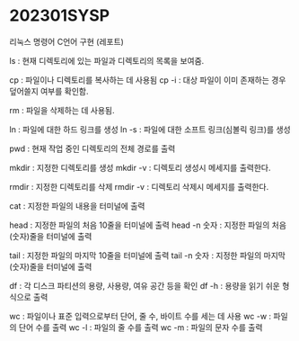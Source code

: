 # 202301SYSP
리눅스 명령어 C언어 구현 (레포트)

ls : 현재 디렉토리에 있는 파일과 디렉토리의 목록을 보여줌.

cp : 파일이나 디렉토리를 복사하는 데 사용됨
cp -i : 대상 파일이 이미 존재하는 경우 덮어쓸지 여부를 확인함.

rm : 파일을 삭제하는 데 사용됨.

ln : 파일에 대한 하드 링크를 생성
ln -s :  파일에 대한 소프트 링크(심볼릭 링크)를 생성

pwd : 현재 작업 중인 디렉토리의 전체 경로를 출력

mkdir : 지정한 디렉토리를 생성
mkdir -v : 디렉토리 생성시 메세지를 출력한다.

rmdir : 지정한 디렉토리를 삭제
rmdir -v : 디렉토리 삭제시 메세지를 출력한다.

cat : 지정한 파일의 내용을 터미널에 출력

head : 지정한 파일의 처음 10줄을 터미널에 출력
head -n 숫자 : 지정한 파일의 처음 (숫자)줄을 터미널에 출력

tail : 지정한 파일의 마지막 10줄을 터미널에 출력
tail -n 숫자 : 지정한 파일의 마지막 (숫자)줄을 터미널에 출력

df :  각 디스크 파티션의 용량, 사용량, 여유 공간 등을 확인
df -h : 용량을 읽기 쉬운 형식으로 출력

wc : 파일이나 표준 입력으로부터 단어, 줄 수, 바이트 수를 세는 데 사용
wc -w : 파일의 단어 수를 출력
wc -l : 파일의 줄 수를 출력
wc -m :  파일의 문자 수를 출력
